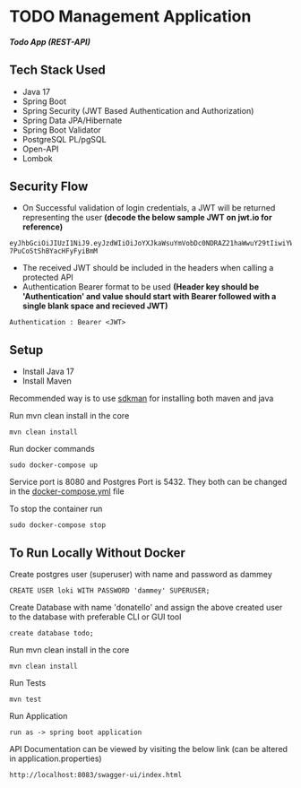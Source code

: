 # TODO Management Application

##### Todo App (REST-API)

## Tech Stack Used
* Java 17
* Spring Boot
* Spring Security (JWT Based Authentication and Authorization)
* Spring Data JPA/Hibernate
* Spring Boot Validator
* PostgreSQL PL/pgSQL
* Open-API
* Lombok

## Security Flow
* On Successful validation of login credentials, a JWT will be returned representing the user **(decode the below sample JWT on jwt.io for reference)**

```
eyJhbGciOiJIUzI1NiJ9.eyJzdWIiOiJoYXJkaWsuYmVobDc0NDRAZ21haWwuY29tIiwiYWNjb3VudF9jcmVhdGlvbl90aW1lc3RhbXAiOiIyMDIxLTA1LTI5VDIzOjU1OjM0LjgyMzQ1MCIsInVzZXJfaWQiOiJmODA1OWZlMC04ODE5LTQ1M2UtYTc2NC01ZDlkMzg3NjJiY2EiLCJzY29wZSI6InVzZXIiLCJuYW1lIjoiSGFyZGlrIFNpbmdoIEJlaGwiLCJleHAiOjE2MjIzNDg3NDYsImlhdCI6MTYyMjMxMjc0Nn0.jCirtPsrAlSeIeNuZshh-7PuCoStShBYacHFyFyiBmM
```
* The received JWT should be included in the headers when calling a protected API
* Authentication Bearer format to be used **(Header key should be 'Authentication' and value should start with Bearer followed with a single blank space and recieved JWT)**

```
Authentication : Bearer <JWT>
```

## Setup

* Install Java 17
* Install Maven

Recommended way is to use [sdkman](https://sdkman.io/) for installing both maven and java

Run mvn clean install in the core

```
mvn clean install
```

Run docker commands

```
sudo docker-compose up
```

Service port is 8080 and Postgres Port is 5432. They both can be changed in the [docker-compose.yml](docker-compose.yml) file


To stop the container run

```
sudo docker-compose stop
```

## To Run Locally Without Docker

Create postgres user (superuser) with name and password as dammey

```
CREATE USER loki WITH PASSWORD 'dammey' SUPERUSER;
```
Create Database with name 'donatello' and assign the above created user to the database with preferable CLI or GUI tool

```
create database todo;
```

Run mvn clean install in the core

```
mvn clean install
```

Run Tests

```
mvn test
```

Run Application

```
run as -> spring boot application
```

API Documentation can be viewed by visiting the below link (can be altered in application.properties)

```
http://localhost:8083/swagger-ui/index.html
```